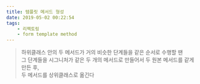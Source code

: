 ```yaml
---
title: 템플릿 메서드 형성
date: 2019-05-02 00:22:54
tags:
    - 리팩토링
    - form template method
---
```


> 하위클래스 안의 두 메서드가 거의 비슷한 단계들을 같은 순서로 수행할 땐  
> 그 단계들을 시그니처가 같은 두 개의 메서드로 만들어서 두 원본 메서드를 같게 만든 후,  
> 두 메서드를 상위클래스로 옮긴다  



<!-- more -->